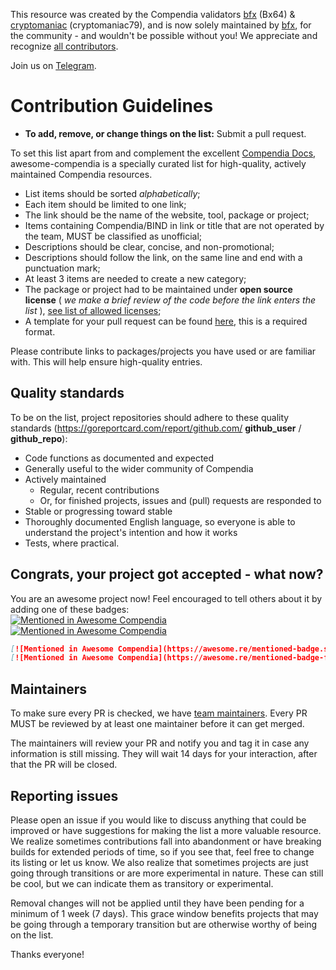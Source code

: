 This resource was created by the Compendia validators [bfx](https://bindscan.io/wallets/bfx) (Bx64) & [cryptomaniac](https://bindscan.io/wallets/cryptomaniac) (cryptomaniac79), and is now solely maintained by [bfx](https://bindscan.io/wallets/cT6Mi5r2qz3GSNkGFjunfM8DLdE9duxRGx), for the community - and wouldn't be possible without you! We appreciate and recognize [all contributors](https://github.com/Bx64/awesome-compendia/graphs/contributors).

Join us on [Telegram](https://t.me/compendia).


# Contribution Guidelines

- **To add, remove, or change things on the list:** Submit a pull request.

To set this list apart from and complement the excellent [Compendia Docs](https://docs.compendia.org/), awesome-compendia is a specially curated list for high-quality, actively maintained Compendia resources.

- List items should be sorted *alphabetically*;
- Each item should be limited to one link;
- The link should be the name of the website, tool, package or project;
- Items containing Compendia/BIND in link or title that are not operated by the team, MUST be classified as unofficial;
- Descriptions should be clear, concise, and non-promotional;
- Descriptions should follow the link, on the same line and end with a punctuation mark;
- At least 3 items are needed to create a new category;
- The package or project had to be maintained under **open source license** ( *we make a brief review of the code before the link enters the list* ), [see list of allowed licenses](https://opensource.org/licenses/alphabetical);
- A template for your pull request can be found [here](https://github.com/Bx64/awesome-compendia/blob/master/.github/PULL_REQUEST_TEMPLATE.md), this is a required format.

Please contribute links to packages/projects you have used or are familiar with. This will help ensure high-quality entries.


## Quality standards

To be on the list, project repositories should adhere to these quality standards (https://goreportcard.com/report/github.com/ **github_user** / **github_repo**):

- Code functions as documented and expected
- Generally useful to the wider community of Compendia
- Actively maintained
  - Regular, recent contributions
  - Or, for finished projects, issues and (pull) requests are responded to
- Stable or progressing toward stable
- Thoroughly documented English language, so everyone is able to understand the project's intention and how it works
- Tests, where practical.


## Congrats, your project got accepted - what now?
You are an awesome project now! Feel encouraged to tell others about it by adding one of these badges:  
[![Mentioned in Awesome Compendia](https://awesome.re/mentioned-badge.svg)](https://github.com/Bx64/awesome-compendia)  
[![Mentioned in Awesome Compendia](https://awesome.re/mentioned-badge-flat.svg)](https://github.com/Bx64/awesome-compendia)

```md
[![Mentioned in Awesome Compendia](https://awesome.re/mentioned-badge.svg)](https://github.com/Bx64/awesome-compendia)  
[![Mentioned in Awesome Compendia](https://awesome.re/mentioned-badge-flat.svg)](https://github.com/Bx64/awesome-compendia)
```


## Maintainers

To make sure every PR is checked, we have [team maintainers](MAINTAINERS). Every PR MUST be reviewed by at least one maintainer before it can get merged.

The maintainers will review your PR and notify you and tag it in case any
information is still missing. They will wait 14 days for your interaction, after
that the PR will be closed.


## Reporting issues

Please open an issue if you would like to discuss anything that could be improved or have suggestions for making the list a more valuable resource. We realize sometimes contributions fall into abandonment or have breaking builds for extended periods of time, so if you see that, feel free to change its listing or let us know. We also realize that sometimes projects are just going through transitions or are more experimental in nature. These can still be cool, but we can indicate them as transitory or experimental.

Removal changes will not be applied until they have been pending for a minimum of 1 week (7 days). This grace window benefits projects that may be going through a temporary transition but are otherwise worthy of being on the list.

Thanks everyone!
